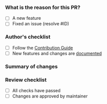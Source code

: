 ### What is the reason for this PR?

<!-- Explain your goals for this PR -->

- [ ] A new feature
- [ ] Fixed an issue (resolve #ID)

### Author's checklist

- [ ] Follow the [Contribution Guide](https://github.com/FakerPHP/Faker/blob/main/.github/CONTRIBUTING.md)
- [ ] New features and changes are [documented](https://github.com/FakerPHP/fakerphp.github.io)

### Summary of changes

<!-- Give a quick explanation about your code changes here -->

### Review checklist

- [ ] All checks have passed
- [ ] Changes are approved by maintainer
